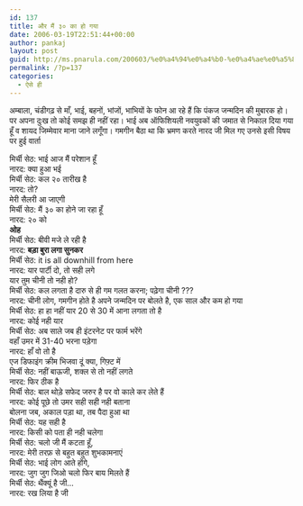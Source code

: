 ```yaml
---
id: 137
title: और मैं ३० का हो गया
date: 2006-03-19T22:51:44+00:00
author: pankaj
layout: post
guid: http://ms.pnarula.com/200603/%e0%a4%94%e0%a4%b0-%e0%a4%ae%e0%a5%88%e0%a4%82-%e0%a5%a9%e0%a5%a6-%e0%a4%95%e0%a4%be-%e0%a4%b9%e0%a5%8b-%e0%a4%97%e0%a4%af%e0%a4%be/
permalink: /?p=137
categories:
  - ऐसे ही
---
```

अम्बाला, चंडीगढ़ से माँ, भाई, बहनों, भांजों, भाभियों के फोन आ रहे हैं कि पंकज जन्मदिन की मुबारक हो। पर अपना दुःख तो कोई समझ ही नहीं रहा। भाई अब ऑफिशियली नवयुवकों की जमात से निकाल दिया गया हूँ व शायद जिम्मेवार माना जाने लगूँगा। गमगीन बैठा था कि भ्रमण करते नारद जी मिल गए उनसे इसी विषय&nbsp; पर हुई वार्ता 

मिर्ची सेठ: भाई आज मैं परेशान हूँ  
नारद: क्या हुआ भई  
मिर्ची सेठ: कल २० तारीख है  
नारद: तो?  
मेरी सैलरी आ जाएगी  
मिर्ची सेठ: मैं ३० का होने जा रहा हूँ  
नारद: २० को  
**ओह**  
मिर्ची सेठ: बीवी मजे ले रही है  
नारद: **बड़ा बुरा लगा सुनकर**  
मिर्ची सेठ: it is all downhill from here  
नारद: यार पार्टी दो, तो सही लगे  
यार तुम चीनी तो नही हो?  
मिर्ची सेठ: कल लगता है दारु से ही गम गलत करना; पढ़ेगा चीनी ???  
नारद: चीनी लोग, गमगीन होते है अपने जन्मदिन पर बोलते है, एक साल और कम हो गया  
मिर्ची सेठ: हा हा नहीं यार 20 से 30 में आना लगता तो है  
नारद: कोई नही यार  
मिर्ची सेठ: अब साले जब ही इंटरनेट पर फार्म भरेंगे  
वहाँ उमर में 31-40 भरना पड़ेगा  
नारद: हाँ वो तो है  
एज डिफाइंग क्रीम भिजवा दूं क्या, गिफ़्ट में  
मिर्ची सेठ: नहीं बाऊजी, शक्ल से तो नहीं लगते  
नारद: फिर ठीक है  
मिर्ची सेठ: बाल थोड़े सफेद जरुर है पर वो काले कर लेते हैं  
नारद: कोई पूछे तो उमर सही सही नही बताना  
बोलना जब, अकाल पड़ा था, तब पैदा हुआ था  
मिर्ची सेठ: यह सही है  
नारद: किसी को पता ही नही चलेगा  
मिर्ची सेठ: चलो जी मैं कटता हूँ,  
नारद: मेरी तरफ़ से बहुत बहुत शुभकामनाएं  
मिर्ची सेठ: भाई लोग आते होंगे,  
नारद: जुग जुग जिओ चलो फिर बाय मिलते हैं  
मिर्ची सेठ: थैंक्यूं है जी&#8230;  
नारद: रख लिया है जी
